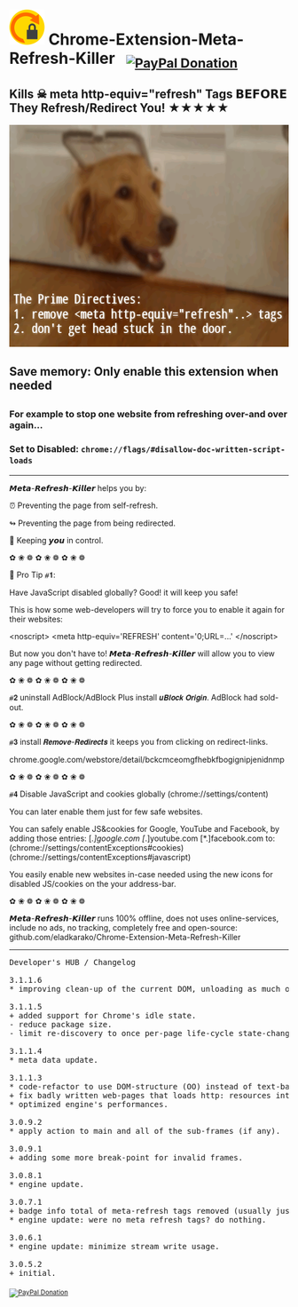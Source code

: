 <h1> <img src="resources/icon.png" height="64" width="64"/> Chrome-Extension-Meta-Refresh-Killer &nbsp; <sub><a target="_blank" href="https://paypal.me/e1adkarak0" rel="nofollow"><img src="https://www.paypalobjects.com/webstatic/mktg/Logo/pp-logo-100px.png" width="60" height="16" border="0" alt="PayPal Donation"></a></sub></h1>

<h2>Kills ☠︎ meta http-equiv="refresh" Tags 𝗕𝗘𝗙𝗢𝗥𝗘 They Refresh/Redirect You! ★★★★★</h2>

<img width="640" height="400" src="resources/screenshot_1.png"/>

<h2>Save memory: Only enable this extension when needed<h2>
<h3>For example to stop one website from refreshing over-and over again...</h3>

<h3>Set to <strong>Disabled</strong>: <code>chrome://flags/#disallow-doc-written-script-loads</code></h3>

<hr/>
𝙈𝙚𝙩𝙖-𝙍𝙚𝙛𝙧𝙚𝙨𝙝-𝙆𝙞𝙡𝙡𝙚𝙧 helps you by:

⏰︎ Preventing the page from self-refresh.

↬︎ Preventing the page from being redirected.

🙆︎ Keeping 𝙮𝙤𝙪 in control.

✿︎ ❀︎ ❁︎ ✿︎ ❀︎ ❁︎ ✿︎ ❀︎ ❁︎

👔︎ Pro Tip ⧣𝟭: 

Have JavaScript disabled globally?
Good! it will keep you safe!

This is how some web-developers will try to force you to enable it again for their websites:

&lt;noscript&gt;
  &lt;meta&#32;http-equiv&equals;&apos;REFRESH&apos;&#32;content&equals;&apos;0&semi;URL&equals;&period;&period;&period;&apos;
&lt;&sol;noscript&gt;

But now you don't have to!
𝙈𝙚𝙩𝙖-𝙍𝙚𝙛𝙧𝙚𝙨𝙝-𝙆𝙞𝙡𝙡𝙚𝙧 will allow you to view any page without getting redirected.

✿︎ ❀︎ ❁︎ ✿︎ ❀︎ ❁︎ ✿︎ ❀︎ ❁︎

⧣𝟮 uninstall AdBlock/AdBlock Plus
install 𝙪𝘽𝙡𝙤𝙘𝙠 𝙊𝙧𝙞𝙜𝙞𝙣. AdBlock had sold-out.

✿︎ ❀︎ ❁︎ ✿︎ ❀︎ ❁︎ ✿︎ ❀︎ ❁︎

⧣𝟯 install 𝙍𝙚𝙢𝙤𝙫𝙚-𝙍𝙚𝙙𝙞𝙧𝙚𝙘𝙩𝙨
it keeps you from clicking on redirect-links.

chrome.google.com/webstore/detail/bckcmceomgfhebkfbogignipjenidnmp

✿︎ ❀︎ ❁︎ ✿︎ ❀︎ ❁︎ ✿︎ ❀︎ ❁︎

⧣𝟰 Disable JavaScript and cookies globally
(chrome://settings/content)

You can later enable them just for few safe websites.

You can safely enable JS&cookies for Google, YouTube and Facebook, by adding those entries:
[*.]google.com
[*.]youtube.com
[*.]facebook.com
to:
(chrome://settings/contentExceptions#cookies)
(chrome://settings/contentExceptions#javascript)

You easily enable new websites in-case needed using the new icons for disabled JS/cookies on the your address-bar.

✿︎ ❀︎ ❁︎ ✿︎ ❀︎ ❁︎ ✿︎ ❀︎ ❁︎

𝙈𝙚𝙩𝙖-𝙍𝙚𝙛𝙧𝙚𝙨𝙝-𝙆𝙞𝙡𝙡𝙚𝙧 runs 100% offline, does not uses online-services, include no ads, no tracking, completely free and open-source:
github.com/eladkarako/Chrome-Extension-Meta-Refresh-Killer

<hr/>

<pre>
Developer's HUB / Changelog

3.1.1.6
* improving clean-up of the current DOM, unloading as much objects from the global-scope as possible, before loading the "no-redirects" modified HTML, this helps to prevent double objects, when loading SCRIPT elements again... :]

3.1.1.5
+ added support for Chrome's idle state.
- reduce package size.
- limit re-discovery to once per-page life-cycle state-change (load/ready).

3.1.1.4
* meta data update.

3.1.1.3
* code-refactor to use DOM-structure (OO) instead of text-based modifications.
+ fix badly written web-pages that loads http: resources into https: pages (mix-content fix) to avoid warnings.
* optimized engine's performances.

3.0.9.2
* apply action to main and all of the sub-frames (if any).

3.0.9.1
+ adding some more break-point for invalid frames.

3.0.8.1
* engine update.

3.0.7.1
+ badge info total of meta-refresh tags removed (usually just one..)
* engine update: were no meta refresh tags? do nothing.

3.0.6.1
* engine update: minimize stream write usage.

3.0.5.2
+ initial.
</pre>

<sub><a target="_blank" href="https://paypal.me/e1adkarak0" rel="nofollow"><img src="https://www.paypalobjects.com/webstatic/mktg/Logo/pp-logo-100px.png" width="60" height="16" border="0" alt="PayPal Donation"></a></sub>